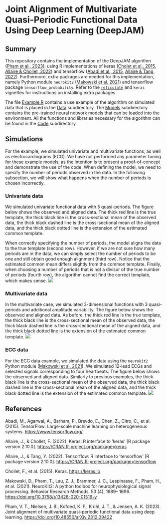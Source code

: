 # Joint Alignment of Multivariate Quasi-Periodic Functional Data Using Deep Learning (DeepJAM)

## Summary
This repository contains the implementation of the DeepJAM algorithm ([Pham et al., 2023](#Pham2023)), using R implementations of keras ([Cholet et al., 2015](#Chollet2015), [Allaire & Chollet, 2022](#Allaire2022keras)) and tensorflow ([Abadi et al., 2015](#Abadi2015), [Allaire & Tang, 2022](#Allaire2022tensorflow)). Furthermore, extra packages are needed for this implementation, namely Python module `neurokit2` ([Makowski et al. 2021](#Makowski2021)) and tensorflow package `tensorflow_probability`. Refer to the [`reticulate`](https://rstudio.github.io/reticulate/articles/python_packages.html)  and `keras` vignettes for instructions on installing extra packages.

The file [Example.R](Example.R) contains a use example of the algorithm on simulated data that is placed in the [Data](Data/) subdirectory. The [Models](Models/) subdirectory contains the pre-trained neural network models that can be loaded into the environment. All the functions and libraries necessary for the algorithm can be found in the [Code](Code/) subdirectory.

## Simulations
For the example, we simulated univariate and multivariate functions, as well as electrocardiograms (ECG). We have not performed any parameter tuning for these example models, as the intention is to present a proof-of-concept and demonstrate the use of the code. When defining the model, we need to specify the number of periods observed in the data. In the following subsection, we will show what happens when the number of periods is chosen incorrectly.

### Univariate data
We simulated univariate functional data with 5 quasi-periods. The figure below shows the observed and aligned data. The thick red line is the true template, the thick black line is the cross-sectional mean of the observed data, the thick black dashed line is the cross-sectional mean of the aligned data, and the thick black dotted line is the extension of the estimated common template.

When correctly specifying the number of periods, the model aligns the data to the true template (second row). However, if we are not sure how many periods are in the data, we can simply select the number of periods to be one and still obtain good enough alignment (third row). Notice that the estimated common mean differs slightly from the common template. Finally, when choosing a number of periods that is not a divisor of the true number of periods (fourth row), the algorithm cannot find the correct template, which makes sense.
![](Results/univariate.svg)

### Multivariate data
In the multivariate case, we simulated 3-dimensional functions with 3 quasi-periods and additional amplitude variability. The figure below shows the observed and aligned data. As before, the thick red line is the true template, the thick black line is the cross-sectional mean of the observed data, the thick black dashed line is the cross-sectional mean of the aligned data, and the thick black dotted line is the extension of the estimated common template.
![](Results/multivariate.svg)

### ECG data
For the ECG data example, we simulated the data using the `neurokit2` Python module ([Makowski et al. 2021](#Makowski2021)). We simulated 12-lead ECGs and selected signals corresponding to four heartbeats. The figure below shows the observed and aligned data. Similarly to previous examples, the thick black line is the cross-sectional mean of the observed data, the thick black dashed line is the cross-sectional mean of the aligned data, and the thick black dotted line is the extension of the estimated common template.
![](Results/ECG.svg)

## References
<a id="Abadi2015"></a>
Abadi, M., Agarwal, A., Barham, P., Brevdo, E., Chen, Z., Citro, C., et al. (2015).
TensorFlow: Large-scale machine learning on heterogeneous systems. https://www.tensorflow.org/

<a id="Allaire2022keras"></a>
Allaire, J., & Chollet, F. (2022). Keras: R interface to ’keras’ [R package version
2.10.0]. https://CRAN.R-project.org/package=keras

<a id="Allaire2022tensorflow"></a>
Allaire, J., & Tang, Y. (2022). Tensorflow: R interface to ’tensorflow’ [R package
version 2.10.0]. https://CRAN.R-project.org/package=tensorflow

<a id="Chollet2015"></a>
Chollet, F., et al. (2015). Keras. https://keras.io

<a id="Makowski2021"></a>
Makowski, D., Pham, T., Lau, Z. J., Brammer, J. C., Lespinasse, F., Pham, H., et al. (2021). NeuroKit2: A python toolbox for neurophysiological signal processing. Behavior Research Methods, 53 (4), 1689–
1696. https://doi.org/10.3758/s13428-020-01516-y

<a id="Pham2023"></a>
Pham, V. T., Nielsen, J. B., Kofoed, K. F., K ̈uhl, J. T., & Jensen, A. K. (2023). Joint alignment of multivariate quasi-periodic functional data using deep learning. https://doi.org/10.48550/arXiv.2312.09422
